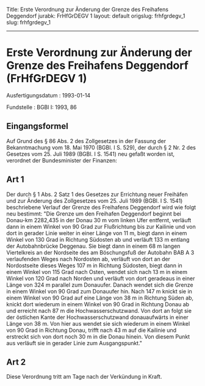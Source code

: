 Title: Erste Verordnung zur Änderung der Grenze des Freihafens Deggendorf
jurabk: FrHfGrDEGV 1
layout: default
origslug: frhfgrdegv_1
slug: frhfgrdegv_1

---

# Erste Verordnung zur Änderung der Grenze des Freihafens Deggendorf (FrHfGrDEGV 1)

Ausfertigungsdatum
:   1993-01-14

Fundstelle
:   BGBl I: 1993, 86



## Eingangsformel

Auf Grund des § 86 Abs. 2 des Zollgesetzes in der Fassung der
Bekanntmachung vom 18. Mai 1970 (BGBl. I S. 529), der durch § 2 Nr. 2
des Gesetzes vom 25. Juli 1989 (BGBl. I S. 1541) neu gefaßt worden
ist, verordnet der Bundesminister der Finanzen:


## Art 1

Der durch § 1 Abs. 2 Satz 1 des Gesetzes zur Errichtung neuer
Freihäfen und zur Änderung des Zollgesetzes vom 25. Juli 1989 (BGBl. I
S. 1541) beschriebene Verlauf der Grenze des Freihafens Deggendorf
wird wie folgt neu bestimmt:
"Die Grenze um den Freihafen Deggendorf beginnt bei Donau-km 2282,435
in der Donau 30 m vom linken Ufer entfernt, verläuft dann in einem
Winkel von 90
Grad zur Flußrichtung bis zur Kailinie und von dort in gerader Linie
weiter in einer Länge von 11 m, biegt dann in einem Winkel von 130
Grad in Richtung Südosten ab und verläuft 133 m entlang der
Autobahnbrücke Deggenau. Sie biegt dann in einem 68 m langen
Viertelkreis an der Nordseite des am Böschungsfuß der Autobahn BAB A 3
verlaufenden Weges nach Nordosten ab, verläuft von dort an der
Nordostseite dieses Weges 107 m in Richtung Südosten, biegt dann in
einem Winkel von 115
Grad nach Osten, wendet sich nach 13 m in einem Winkel von 120
Grad nach Norden und verläuft von dort geradeaus in einer Länge von
324 m parallel zum Donauufer. Danach wendet sich die Grenze in einem
Winkel von 90
Grad zum Donauufer hin. Nach 147 m knickt sie in einem Winkel von 90
Grad auf eine Länge von 38 m in Richtung Süden ab, knickt dort
wiederum in einem Winkel von 90
Grad in Richtung Donau ab und erreicht nach 87 m die
Hochwasserschutzwand. Von dort an folgt sie der östlichen Kante der
Hochwasserschutzwand donauaufwärts in einer Länge von 38 m. Von hier
aus wendet sie sich wiederum in einem Winkel von 90
Grad in Richtung Donau, trifft nach 43 m auf die Kailinie und
erstreckt sich von dort noch 30 m in die Donau hinein. Von diesem
Punkt aus verläuft sie in gerader Linie zum Ausgangspunkt."


## Art 2

Diese Verordnung tritt am Tage nach der Verkündung in Kraft.

